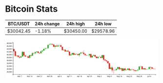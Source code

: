 # Bitcoin Stats

BTC/USDT|24h change|24h high|24h low|
|---|---|---|---|
|$30042.45|-1.18%|$30450.00|$29578.96|

<img src="./chart.svg">
